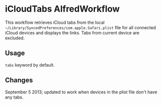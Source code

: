 # iCloudTabs AlfredWorkflow

This workflow retrieves iCloud tabs from the local `~/Library/SyncedPreferences/com.apple.Safari.plist` file for all connected iCloud devices and displays the links.  Tabs from current device are excluded.

## Usage

`tabs` keyword by default.

## Changes

September 5 2013; updated to work when devices in the plist file don't have any tabs.